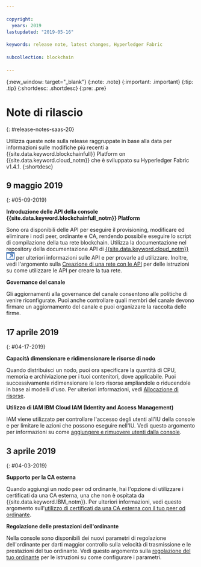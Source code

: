 ```yaml
---

copyright:
  years: 2019
lastupdated: "2019-05-16"

keywords: release note, latest changes, Hyperledger Fabric

subcollection: blockchain

---
```


{:new_window: target="_blank"}
{:note: .note}
{:important: .important}
{:tip: .tip}
{:shortdesc: .shortdesc}
{:pre: .pre}

# Note di rilascio
{: #release-notes-saas-20}

Utilizza queste note sulla release raggruppate in base alla data per informazioni sulle modifiche più recenti a {{site.data.keyword.blockchainfull}} Platform on {{site.data.keyword.cloud_notm}} che è sviluppato su Hyperledger Fabric v1.4.1.
{:shortdesc}


## 9 maggio 2019
{: #05-09-2019}

**Introduzione delle API della console {{site.data.keyword.blockchainfull_notm}} Platform**

Sono ora disponibili delle API per eseguire il provisioning, modificare ed eliminare i nodi peer, ordinante e CA, rendendo possibile eseguire lo script di compilazione della tua rete blockchain. Utilizza la documentazione nel repository della documentazione API di [{{site.data.keyword.cloud_notm}} ![Icona link esterno](images/external_link.svg "Icona link esterno")](/apidocs/blockchain#introduction "Introduzione") per ulteriori informazioni sulle API e per provarle ad utilizzare. Inoltre, vedi l'argomento sulla [Creazione di una rete con le API](/docs/services/blockchain?topic=blockchain-ibp-v2-apis) per delle istruzioni su come utilizzare le API per creare la tua rete.  

**Governance del canale**  

Gli aggiornamenti alla governance del canale consentono alle politiche di venire riconfigurate. Puoi anche controllare quali membri del canale devono firmare un aggiornamento del canale e puoi organizzare la raccolta delle firme.

## 17 aprile 2019
{: #04-17-2019}

**Capacità dimensionare e ridimensionare le risorse di nodo**  

Quando distribuisci un nodo, puoi ora specificare la quantità di CPU, memoria e archiviazione per i tuoi contenitori, dove applicabile. Puoi successivamente ridimensionare le loro risorse ampliandole o riducendole in base ai modelli d'uso. Per ulteriori informazioni, vedi [Allocazione di risorse](/docs/services/blockchain?topic=blockchain-ibp-console-govern#ibp-console-govern-allocate-resources).

**Utilizzo di IAM  IBM Cloud IAM (Identity and Access Management)**  

IAM viene utilizzato per controllare l'accesso degli utenti all'IU della console e per limitare le azioni che possono eseguire nell'IU.  Vedi questo argomento per informazioni su come [aggiungere e rimuovere utenti dalla console](/docs/services/blockchain?topic=blockchain-ibp-console-manage-console#ibp-console-manage-console-add-remove).

## 3 aprile 2019
{: #04-03-2019}

**Supporto per la CA esterna**

Quando aggiungi un nodo peer od ordinante, hai l'opzione di utilizzare i certificati da una CA esterna, una che non è ospitata da {{site.data.keyword.IBM_notm}}. Per ulteriori informazioni, vedi questo argomento sull'[utilizzo di certificati da una CA esterna con il tuo peer od ordinante](/docs/services/blockchain?topic=blockchain-ibp-console-build-network#ibp-console-build-network-third-party-ca).

**Regolazione delle prestazioni dell'ordinante**

Nella console sono disponibili dei nuovi parametri di regolazione dell'ordinante per darti maggior controllo sulla velocità di trasmissione e le prestazioni del tuo ordinante. Vedi questo argomento sulla [regolazione del tuo ordinante](/docs/services/blockchain?topic=blockchain-ibp-console-govern#ibp-console-govern-orderer-tuning) per le istruzioni su come configurare i parametri.
